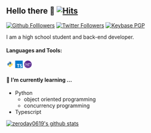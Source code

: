 ## Hello there 👋 [![Hits](https://hits.seeyoufarm.com/api/count/incr/badge.svg?url=https%3A%2F%2Fgithub.com%2Fzeroday0619)](https://github.com/zeroday0619)
[![Github Folllowers](https://img.shields.io/github/followers/zeroday0619?color=06d6a0&label=Github%20Followers&style=for-the-badge)](https://github.com/zeroday0619?tab=followers) 
[![Twitter Followers](https://img.shields.io/twitter/follow/zeroday_0619?color=118ab2&label=Twitter%20Followers&style=for-the-badge)](https://twitter.com/zeroday_0619/followers)
[![Keybase PGP](https://img.shields.io/keybase/pgp/zeroday0619?color=ef476f&label=Keybase%20PGP&style=for-the-badge)](https://keybase.io/zeroday0619)

I am a high school student and back-end developer.


#### **Languages and Tools**:

<code><img height="20" src="https://raw.githubusercontent.com/github/explore/80688e429a7d4ef2fca1e82350fe8e3517d3494d/topics/python/python.png" alt="python"></code>
<code><img height="20" src="https://raw.githubusercontent.com/github/explore/93d8a67084f94b2a444e510199a6e7622e5b09a3/topics/typescript/typescript.png" alt="Typescript"></code>
<code><img height="20" src="https://raw.githubusercontent.com/github/explore/93d8a67084f94b2a444e510199a6e7622e5b09a3/topics/dotnet/dotnet.png" alt=".NET"></code>


#### 🌱 **I’m currently learning ...**
- Python
  - object oriented programming
  - concurrency programming
- Typescript

[![zeroday0619's github stats](https://github-readme-stats.vercel.app/api?username=zeroday0619&show_icons=true&hide_border=true)](https://github.com/zeroday0619)

<!--
**zeroday0619/zeroday0619** is a ✨ _special_ ✨ repository because its `README.md` (this file) appears on your GitHub profile.

Here are some ideas to get you started:

- 🔭 I’m currently working on ...
- 🌱 I’m currently learning ...
- 👯 I’m looking to collaborate on ...
- 🤔 I’m looking for help with ...
- 💬 Ask me about ...
- 📫 How to reach me: ...
- 😄 Pronouns: ...
- ⚡ Fun fact: ...
-->
